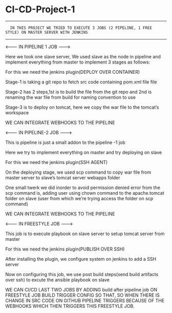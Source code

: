 # CI-CD-Project-1

--------------------------------------------------------------------------------------------------------------------
      IN THIS PROJECT WE TRIED TO EXECUTE 3 JOBS (2 PIPELINE, 1 FREE STYLE) ON MASTER SERVER WITH JENKINS
---------------------------------------------------------------------------------------------------------------------

<--- IN PIPELINE 1 JOB --->

Here we took one slave server, We used slave as the node in pipeline and implement everything from master to implement 3 stages as follows:

  For this we need the jenkins plugin(DEPLOY OVER CONTAINER)
  
  Stage-1 is taking a git repo to fetch src code containing pom.xml file file 
  
  Stage-2 has 2 steps,1st is to build the file from the git repo and 2nd is renaming the war file from build for naming convention to use
  
  Stage-3 is to deploy on tomcat, here we copy the war file to the tomcat’s workspace
  
  WE CAN INTEGRATE WEBHOOKS TO THE PIPELINE
 
<--- IN PIPELINE-2 JOB --->

This is pipeline is just a small addon to the pipeline -1 job

  Here we try to implement everything on master and try deploying on slave 
  
  For this we need the jenkins plugin(SSH AGENT)
  
  On the deploying stage, we used scp command to copy war file from master server to slave’s tomcat server webapps folder
  
  One small twerk we did  inorder to avoid permission denied error from the scp command is, adding user using chown command to the apache.tomcat folder on  slave (user from which we’re trying access the folder on scp command)
  
  WE CAN INTEGRATE WEBHOOKS TO THE PIPELINE
  
<--- IN FREESTYLE JOB --->

This job is to execute playbook on slave server to setup tomcat server from master

  For this we need the jenkins plugin(PUBLISH OVER SSH)
  
  After installing the plugin, we configure system on jenkins to add a SSH server
  
  Now on configuring this job, we use post build steps(send build artifacts over ssh) to excute the ansible playbook on slave
  
WE CAN CI/CD LAST TWO JOBS BY ADDING build after pipeline job ON FREESTYLE JOB BUILD TRIGGER CONFIG SO THAT, SO WHEN THERE IS CHANGE IN SRC CODE ON GITHUB PIPELINE TRIGGERS BECAUSE OF THE WEBHOOKS WHICH THEN TRIGGERS THIS FREESTYLE JOB.
